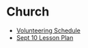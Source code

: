 # Church

- [Volunteering Schedule](https://benklassen77.github.io/documents/church/kidsleaderschedule.pdf)
- [Sept 10 Lesson Plan](https://benklassen77.github.io/documents/church/sept10lessonplan.pdf)
